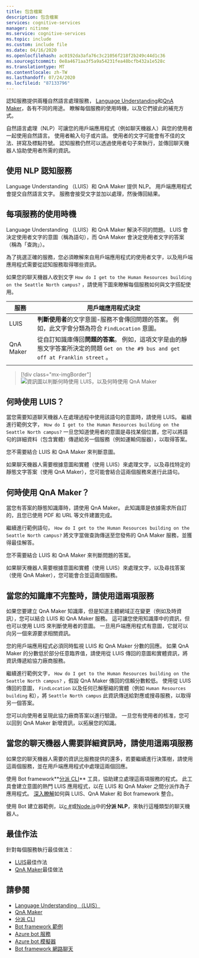 ```yaml
---
title: 包含檔案
description: 包含檔案
services: cognitive-services
manager: nitinme
ms.service: cognitive-services
ms.topic: include
ms.custom: include file
ms.date: 04/16/2020
ms.openlocfilehash: ac0192da3afa76c3c21056f218f2b249c44d1c36
ms.sourcegitcommit: 0e8a4671aa3f5a9a54231fea48bcfb432a1e528c
ms.translationtype: MT
ms.contentlocale: zh-TW
ms.lasthandoff: 07/24/2020
ms.locfileid: "87133796"
---
```

認知服務提供兩種自然語言處理服務， [Language Understanding](../luis/what-is-luis.md)和[QnA Maker](../qnamaker/overview/overview.md)，各有不同的用途。 瞭解每個服務的使用時機，以及它們彼此的補充方式。

自然語言處理（NLP）可讓您的用戶端應用程式（例如聊天機器人）與您的使用者一起使用自然語言。 使用者輸入句子或片語。 使用者的文字可能會有不佳的文法、拼寫及標點符號。 認知服務仍然可以透過使用者句子來執行，並傳回聊天機器人協助使用者所需的資訊。

## <a name="cognitive-services-with-nlp"></a>使用 NLP 認知服務

Language Understanding （LUIS）和 QnA Maker 提供 NLP。 用戶端應用程式會提交自然語言文字。 服務會接受文字並加以處理，然後傳回結果。

## <a name="when-to-use-each-service"></a>每項服務的使用時機

Language Understanding （LUIS）和 QnA Maker 解決不同的問題。 LUIS 會決定使用者文字的意圖（稱為語句），而 QnA Maker 會決定使用者文字的答案（稱為「查詢」）。

為了挑選正確的服務，您必須瞭解來自用戶端應用程式的使用者文字，以及用戶端應用程式需要從認知服務取得哪些資訊。

如果您的聊天機器人收到文字 `How do I get to the Human Resources building on the Seattle North campus?` ，請使用下圖來瞭解每個服務如何與文字搭配使用。

|服務|用戶端應用程式決定|
|--|--|
|LUIS|**判斷使用者**的文字意圖-服務不會傳回問題的答案。 例如，此文字會分類為符合 `FindLocation` 意圖。<br>|
|QnA Maker|從自訂知識庫傳回**問題的答案**。 例如，這項文字是由的靜態文字答案所決定的問題 `Get on the #9 bus and get off at Franklin street` 。|
|||

> [!div class="mx-imgBorder"]
> ![資訊圖以判斷何時使用 LUIS，以及何時使用 QnA Maker](./luis-qna-maker-together-decision.png)

## <a name="when-do-you-use-luis"></a>何時使用 LUIS？

當您需要知道聊天機器人在處理過程中使用該語句的意圖時，請使用 LUIS。 繼續進行範例文字， `How do I get to the Human Resources building on the Seattle North campus?` 一旦您知道使用者的意圖是尋找某個位置，您可以將語句的詳細資料（包含實體）傳遞給另一個服務（例如運輸伺服器），以取得答案。

您不需要結合 LUIS 和 QnA Maker 來判斷意圖。

如果聊天機器人需要根據意圖和實體（使用 LUIS）來處理文字，以及尋找特定的靜態文字答案（使用 QnA Maker），您可能會結合這兩個服務來進行此語句。

## <a name="when-do-you-use-qna-maker"></a>何時使用 QnA Maker？

當您有答案的靜態知識庫時，請使用 QnA Maker。 此知識庫是依據需求所自訂的，且您已使用 PDF 和 URL 等文件建置完成。

繼續進行範例語句， `How do I get to the Human Resources building on the Seattle North campus?` 將文字當做查詢傳送至您發佈的 QnA Maker 服務，並獲得最佳解答。

您不需要結合 LUIS 和 QnA Maker 來判斷問題的答案。

如果聊天機器人需要根據意圖和實體（使用 LUIS）來處理文字，以及尋找答案（使用 QnA Maker），您可能會合並這兩個服務。

## <a name="use-both-services-when-your-knowledge-base-is-incomplete"></a>當您的知識庫不完整時，請使用這兩項服務

如果您要建立 QnA Maker 知識庫，但是知道主體網域正在變更（例如及時資訊），您可以結合 LUIS 和 QnA Maker 服務。 這可讓您使用知識庫中的資訊，但也可以使用 LUIS 來判斷使用者的意圖。 一旦用戶端應用程式有意圖，它就可以向另一個來源要求相關資訊。

您的用戶端應用程式必須同時監視 LUIS 和 QnA Maker 分數的回應。 如果 QnA Maker 的分數低於部分任意臨界值，請使用從 LUIS 傳回的意圖和實體資訊，將資訊傳遞給協力廠商服務。

繼續進行範例文字， `How do I get to the Human Resources building on the Seattle North campus?` ，假設 QnA Maker 傳回的信賴分數較低。 使用從 LUIS 傳回的意圖， `FindLocation` 以及任何已解壓縮的實體（例如 `Human Resources building` 和），將 `Seattle North campus` 此資訊傳送給對應或搜尋服務，以取得另一個答案。

您可以向使用者呈現此協力廠商答案以進行驗證。 一旦您有使用者的核准，您可以回到 QnA Maker 新增資訊，以拓展您的知識。

## <a name="use-both-services-when-your-chat-bot-needs-more-information"></a>當您的聊天機器人需要詳細資訊時，請使用這兩項服務

如果您的聊天機器人需要的資訊比服務提供的還多，若要繼續進行決策樹，請使用這兩個服務，並在用戶端應用程式中處理這兩個回應。

使用 Bot framework**[分派 CLI](https://github.com/Microsoft/botbuilder-tools/tree/master/packages/Dispatch)** 工具，協助建立處理這兩項服務的程式。 此工具會建立意圖的熱門 LUIS 應用程式，以在 LUIS 和 QnA Maker 之間分派作為子應用程式。 [深入瞭解](https://docs.microsoft.com/azure/bot-service/bot-builder-tutorial-dispatch?view=azure-bot-service-4.0&tabs=cs)如何與 LUIS、QnA Maker 和 Bot framework 整合。

使用 Bot 建立器範例，以[c #](https://github.com/microsoft/BotBuilder-Samples/tree/master/samples/csharp_dotnetcore/14.nlp-with-dispatch)或[Node.js](https://github.com/microsoft/BotBuilder-Samples/tree/master/samples/javascript_nodejs/14.nlp-with-dispatch)中的**分派 NLP**，來執行這種類型的聊天機器人。

## <a name="best-practices"></a>最佳作法

針對每個服務執行最佳做法：

* [LUIS](../luis/luis-concept-best-practices.md)最佳作法
* [QnA Maker](../qnamaker/concepts/best-practices.md)最佳做法

## <a name="see-also"></a>請參閱

* [Language Understanding （LUIS）](../luis/what-is-luis.md)
* [QnA Maker](../qnamaker/overview/overview.md)
* [分派 CLI](https://github.com/Microsoft/botbuilder-tools/tree/master/packages/Dispatch)
* [Bot framework 範例](https://github.com/Microsoft/BotBuilder-Samples)
* [Azure bot 服務](https://docs.microsoft.com/azure/bot-service/bot-service-overview-introduction?view=azure-bot-service-4.0)
* [Azure bot 模擬器](https://github.com/Microsoft/BotFramework-Emulator)
* [Bot framework 網路聊天](https://github.com/microsoft/BotFramework-WebChat)